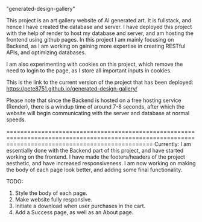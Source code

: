 "generated-design-gallery"

This project is an art gallery website of AI generated art. It is fullstack, and hence I have created the database and server.
I have deployed this project with the help of render to host my database and server, and am hosting the frontend using github pages.
In this project I am mainly focusing on Backend, as I am working on gaining more expertise in creating RESTful APIs, and optimizing databases.

I am also experimenting with cookies on this project, which remove the need to login to the page, as I store all important inputs in cookies.

This is the link to the current version of the project that has been deployed: https://pete8751.github.io/generated-design-gallery/

Please note that since the Backend is hosted on a free hosting service (Render), there is a windup time of around 7-8 seconds, after which the website
will begin communicating with the server and database at normal speeds.

======================================================================================================================================================
Currently: I am essentially done with the Backend part of this project, and have started working on the frontend. I have made the footers/headers
of the project aesthetic, and have increased responsiveness. I am now working on making the body of each page look better, and adding some final functionality.

TODO: 
1. Style the body of each page.
2. Make website fully responsive.
3. Initiate a download when user purchases in the cart.
4. Add a Success page, as well as an About page.

